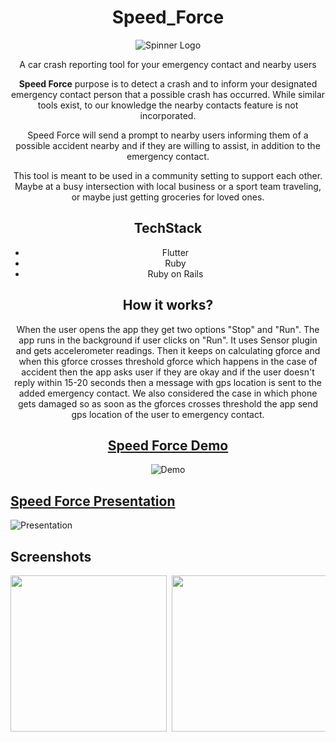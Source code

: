 <center>

# Speed_Force
![Spinner Logo](https://upload.wikimedia.org/wikipedia/commons/thumb/d/d4/Spinner_font_awesome.svg/240px-Spinner_font_awesome.svg.png)

A car crash reporting tool for your emergency contact and nearby users

**Speed Force** purpose is to detect a crash and to inform your designated emergency contact person that a possible crash has occurred. While similar tools exist, to our knowledge the nearby contacts feature is not incorporated.

Speed Force will send a prompt to nearby users informing them of a possible accident nearby and if they are willing to assist, in addition to the emergency contact.
  
This tool is meant to be used in a community setting to support each other. Maybe at a busy intersection with local business or a sport team traveling, or maybe just getting groceries for loved ones.

## TechStack
- Flutter
- Ruby
- Ruby on Rails

 ## How it works?
  
When the user opens the app they get two options "Stop" and "Run". The app runs in the background if user clicks on "Run". It uses Sensor plugin and gets accelerometer readings. Then it keeps on calculating gforce and when this gforce crosses threshold gforce which happens in the case of accident then the app asks user if they are okay and if the user doesn't reply within 15-20 seconds then a message with gps location is sent to the added emergency contact. We also considered the case in which phone gets damaged so as soon as the gforces crosses threshold the app send gps location of the user to emergency contact. 
  
## [Speed Force Demo](https://youtu.be/vOXrTYrxWoI)
![Demo](https://i9.ytimg.com/vi/vOXrTYrxWoI/mq3.jpg?sqp=CLz03oUG&rs=AOn4CLCo13IY5D89LmjI5lo6g1mctGfhzA)

</center>

## [Speed Force Presentation](http://youtube.com/video/08i3jCKk3hs)
![Presentation](https://i9.ytimg.com/vi/08i3jCKk3hs/mq1.jpg?sqp=CLz03oUG&rs=AOn4CLB0KhLe2B9J-_psrCS-DHT1Zqy1eQ)
</center>

## Screenshots
<pre>
<img src="screenshots/HomeScreen.jpg" width="250"> <img src="screenshots/account.jpg" width="250"> <img src="screenshots/prompt.jpg" width="250"> <img src="screenshots/notification.jpg" width="250"> <img src="screenshots/Nearby.jpg" width="250">
</pre>
